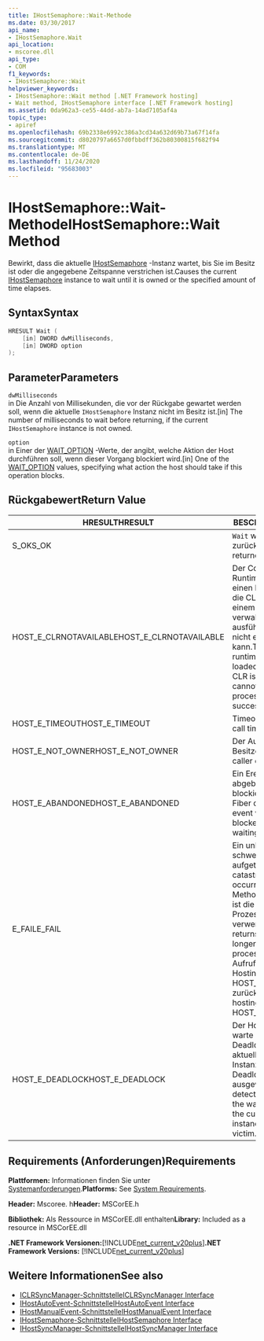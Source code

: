 ```yaml
---
title: IHostSemaphore::Wait-Methode
ms.date: 03/30/2017
api_name:
- IHostSemaphore.Wait
api_location:
- mscoree.dll
api_type:
- COM
f1_keywords:
- IHostSemaphore::Wait
helpviewer_keywords:
- IHostSemaphore::Wait method [.NET Framework hosting]
- Wait method, IHostSemaphore interface [.NET Framework hosting]
ms.assetid: 0da962a3-ce55-44dd-ab7a-14ad7105af4a
topic_type:
- apiref
ms.openlocfilehash: 69b2338e6992c386a3cd34a632d69b73a67f14fa
ms.sourcegitcommit: d8020797a6657d0fbbdff362b80300815f682f94
ms.translationtype: MT
ms.contentlocale: de-DE
ms.lasthandoff: 11/24/2020
ms.locfileid: "95683003"
---
```

# <a name="ihostsemaphorewait-method"></a><span data-ttu-id="2e54d-102">IHostSemaphore::Wait-Methode</span><span class="sxs-lookup"><span data-stu-id="2e54d-102">IHostSemaphore::Wait Method</span></span>

<span data-ttu-id="2e54d-103">Bewirkt, dass die aktuelle [IHostSemaphore](ihostsemaphore-interface.md) -Instanz wartet, bis Sie im Besitz ist oder die angegebene Zeitspanne verstrichen ist.</span><span class="sxs-lookup"><span data-stu-id="2e54d-103">Causes the current [IHostSemaphore](ihostsemaphore-interface.md) instance to wait until it is owned or the specified amount of time elapses.</span></span>  
  
## <a name="syntax"></a><span data-ttu-id="2e54d-104">Syntax</span><span class="sxs-lookup"><span data-stu-id="2e54d-104">Syntax</span></span>  
  
```cpp  
HRESULT Wait (  
    [in] DWORD dwMilliseconds,  
    [in] DWORD option  
);  
```  
  
## <a name="parameters"></a><span data-ttu-id="2e54d-105">Parameter</span><span class="sxs-lookup"><span data-stu-id="2e54d-105">Parameters</span></span>  

 `dwMilliseconds`  
 <span data-ttu-id="2e54d-106">in Die Anzahl von Millisekunden, die vor der Rückgabe gewartet werden soll, wenn die aktuelle `IHostSemaphore` Instanz nicht im Besitz ist.</span><span class="sxs-lookup"><span data-stu-id="2e54d-106">[in] The number of milliseconds to wait before returning, if the current `IHostSemaphore` instance is not owned.</span></span>  
  
 `option`  
 <span data-ttu-id="2e54d-107">in Einer der [WAIT_OPTION](wait-option-enumeration.md) -Werte, der angibt, welche Aktion der Host durchführen soll, wenn dieser Vorgang blockiert wird.</span><span class="sxs-lookup"><span data-stu-id="2e54d-107">[in] One of the [WAIT_OPTION](wait-option-enumeration.md) values, specifying what action the host should take if this operation blocks.</span></span>  
  
## <a name="return-value"></a><span data-ttu-id="2e54d-108">Rückgabewert</span><span class="sxs-lookup"><span data-stu-id="2e54d-108">Return Value</span></span>  
  
|<span data-ttu-id="2e54d-109">HRESULT</span><span class="sxs-lookup"><span data-stu-id="2e54d-109">HRESULT</span></span>|<span data-ttu-id="2e54d-110">BESCHREIBUNG</span><span class="sxs-lookup"><span data-stu-id="2e54d-110">Description</span></span>|  
|-------------|-----------------|  
|<span data-ttu-id="2e54d-111">S_OK</span><span class="sxs-lookup"><span data-stu-id="2e54d-111">S_OK</span></span>|<span data-ttu-id="2e54d-112">`Wait` wurde erfolgreich zurückgegeben.</span><span class="sxs-lookup"><span data-stu-id="2e54d-112">`Wait` returned successfully.</span></span>|  
|<span data-ttu-id="2e54d-113">HOST_E_CLRNOTAVAILABLE</span><span class="sxs-lookup"><span data-stu-id="2e54d-113">HOST_E_CLRNOTAVAILABLE</span></span>|<span data-ttu-id="2e54d-114">Der Common Language Runtime (CLR) wurde nicht in einen Prozess geladen, oder die CLR befindet sich in einem Zustand, in dem Sie verwalteten Code nicht ausführen oder den-Befehl nicht erfolgreich verarbeiten kann.</span><span class="sxs-lookup"><span data-stu-id="2e54d-114">The common language runtime (CLR) has not been loaded into a process, or the CLR is in a state in which it cannot run managed code or process the call successfully.</span></span>|  
|<span data-ttu-id="2e54d-115">HOST_E_TIMEOUT</span><span class="sxs-lookup"><span data-stu-id="2e54d-115">HOST_E_TIMEOUT</span></span>|<span data-ttu-id="2e54d-116">Timeout des Aufrufes.</span><span class="sxs-lookup"><span data-stu-id="2e54d-116">The call timed out.</span></span>|  
|<span data-ttu-id="2e54d-117">HOST_E_NOT_OWNER</span><span class="sxs-lookup"><span data-stu-id="2e54d-117">HOST_E_NOT_OWNER</span></span>|<span data-ttu-id="2e54d-118">Der Aufrufer ist nicht Besitzer der Sperre.</span><span class="sxs-lookup"><span data-stu-id="2e54d-118">The caller does not own the lock.</span></span>|  
|<span data-ttu-id="2e54d-119">HOST_E_ABANDONED</span><span class="sxs-lookup"><span data-stu-id="2e54d-119">HOST_E_ABANDONED</span></span>|<span data-ttu-id="2e54d-120">Ein Ereignis wurde abgebrochen, während ein blockierter Thread oder eine Fiber darauf wartete.</span><span class="sxs-lookup"><span data-stu-id="2e54d-120">An event was canceled while a blocked thread or fiber was waiting on it.</span></span>|  
|<span data-ttu-id="2e54d-121">E_FAIL</span><span class="sxs-lookup"><span data-stu-id="2e54d-121">E_FAIL</span></span>|<span data-ttu-id="2e54d-122">Ein unbekannter schwerwiegender Fehler ist aufgetreten.</span><span class="sxs-lookup"><span data-stu-id="2e54d-122">An unknown catastrophic failure occurred.</span></span> <span data-ttu-id="2e54d-123">Wenn eine Methode E_FAIL zurückgibt, ist die CLR innerhalb des Prozesses nicht mehr verwendbar.</span><span class="sxs-lookup"><span data-stu-id="2e54d-123">When a method returns E_FAIL, the CLR is no longer usable within the process.</span></span> <span data-ttu-id="2e54d-124">Nachfolgende Aufrufe von Hostingmethoden geben HOST_E_CLRNOTAVAILABLE zurück.</span><span class="sxs-lookup"><span data-stu-id="2e54d-124">Subsequent calls to hosting methods return HOST_E_CLRNOTAVAILABLE.</span></span>|  
|<span data-ttu-id="2e54d-125">HOST_E_DEADLOCK</span><span class="sxs-lookup"><span data-stu-id="2e54d-125">HOST_E_DEADLOCK</span></span>|<span data-ttu-id="2e54d-126">Der Host hat während des warte Intervalls einen Deadlock erkannt, und die aktuelle `IHostSemaphore` Instanz wurde als Deadlockopfer ausgewählt.</span><span class="sxs-lookup"><span data-stu-id="2e54d-126">The host detected a deadlock during the wait interval, and chose the current `IHostSemaphore` instance as a deadlock victim.</span></span>|  
  
## <a name="requirements"></a><span data-ttu-id="2e54d-127">Requirements (Anforderungen)</span><span class="sxs-lookup"><span data-stu-id="2e54d-127">Requirements</span></span>  

 <span data-ttu-id="2e54d-128">**Plattformen:** Informationen finden Sie unter [Systemanforderungen](../../get-started/system-requirements.md).</span><span class="sxs-lookup"><span data-stu-id="2e54d-128">**Platforms:** See [System Requirements](../../get-started/system-requirements.md).</span></span>  
  
 <span data-ttu-id="2e54d-129">**Header:** Mscoree. h</span><span class="sxs-lookup"><span data-stu-id="2e54d-129">**Header:** MSCorEE.h</span></span>  
  
 <span data-ttu-id="2e54d-130">**Bibliothek:** Als Ressource in MSCorEE.dll enthalten</span><span class="sxs-lookup"><span data-stu-id="2e54d-130">**Library:** Included as a resource in MSCorEE.dll</span></span>  
  
 <span data-ttu-id="2e54d-131">**.NET Framework Versionen:**[!INCLUDE[net_current_v20plus](../../../../includes/net-current-v20plus-md.md)]</span><span class="sxs-lookup"><span data-stu-id="2e54d-131">**.NET Framework Versions:** [!INCLUDE[net_current_v20plus](../../../../includes/net-current-v20plus-md.md)]</span></span>  
  
## <a name="see-also"></a><span data-ttu-id="2e54d-132">Weitere Informationen</span><span class="sxs-lookup"><span data-stu-id="2e54d-132">See also</span></span>

- [<span data-ttu-id="2e54d-133">ICLRSyncManager-Schnittstelle</span><span class="sxs-lookup"><span data-stu-id="2e54d-133">ICLRSyncManager Interface</span></span>](iclrsyncmanager-interface.md)
- [<span data-ttu-id="2e54d-134">IHostAutoEvent-Schnittstelle</span><span class="sxs-lookup"><span data-stu-id="2e54d-134">IHostAutoEvent Interface</span></span>](ihostautoevent-interface.md)
- [<span data-ttu-id="2e54d-135">IHostManualEvent-Schnittstelle</span><span class="sxs-lookup"><span data-stu-id="2e54d-135">IHostManualEvent Interface</span></span>](ihostmanualevent-interface.md)
- [<span data-ttu-id="2e54d-136">IHostSemaphore-Schnittstelle</span><span class="sxs-lookup"><span data-stu-id="2e54d-136">IHostSemaphore Interface</span></span>](ihostsemaphore-interface.md)
- [<span data-ttu-id="2e54d-137">IHostSyncManager-Schnittstelle</span><span class="sxs-lookup"><span data-stu-id="2e54d-137">IHostSyncManager Interface</span></span>](ihostsyncmanager-interface.md)
